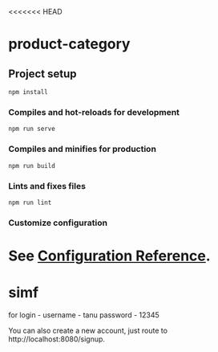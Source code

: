 <<<<<<< HEAD
# product-category

## Project setup
```
npm install
```

### Compiles and hot-reloads for development
```
npm run serve
```

### Compiles and minifies for production
```
npm run build
```

### Lints and fixes files
```
npm run lint
```

### Customize configuration
See [Configuration Reference](https://cli.vuejs.org/config/).
=======
# simf

for login - 
username - tanu
password - 12345

You can also create a new account, just route to http://localhost:8080/signup.
